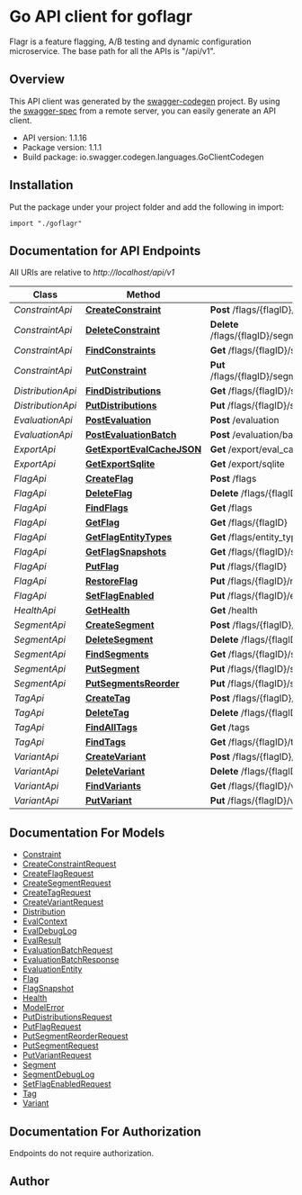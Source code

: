 # Go API client for goflagr

Flagr is a feature flagging, A/B testing and dynamic configuration microservice. The base path for all the APIs is \"/api/v1\". 

## Overview
This API client was generated by the [swagger-codegen](https://github.com/swagger-api/swagger-codegen) project.  By using the [swagger-spec](https://github.com/swagger-api/swagger-spec) from a remote server, you can easily generate an API client.

- API version: 1.1.16
- Package version: 1.1.1
- Build package: io.swagger.codegen.languages.GoClientCodegen

## Installation
Put the package under your project folder and add the following in import:
```golang
import "./goflagr"
```

## Documentation for API Endpoints

All URIs are relative to *http://localhost/api/v1*

Class | Method | HTTP request | Description
------------ | ------------- | ------------- | -------------
*ConstraintApi* | [**CreateConstraint**](docs/ConstraintApi.md#createconstraint) | **Post** /flags/{flagID}/segments/{segmentID}/constraints | 
*ConstraintApi* | [**DeleteConstraint**](docs/ConstraintApi.md#deleteconstraint) | **Delete** /flags/{flagID}/segments/{segmentID}/constraints/{constraintID} | 
*ConstraintApi* | [**FindConstraints**](docs/ConstraintApi.md#findconstraints) | **Get** /flags/{flagID}/segments/{segmentID}/constraints | 
*ConstraintApi* | [**PutConstraint**](docs/ConstraintApi.md#putconstraint) | **Put** /flags/{flagID}/segments/{segmentID}/constraints/{constraintID} | 
*DistributionApi* | [**FindDistributions**](docs/DistributionApi.md#finddistributions) | **Get** /flags/{flagID}/segments/{segmentID}/distributions | 
*DistributionApi* | [**PutDistributions**](docs/DistributionApi.md#putdistributions) | **Put** /flags/{flagID}/segments/{segmentID}/distributions | 
*EvaluationApi* | [**PostEvaluation**](docs/EvaluationApi.md#postevaluation) | **Post** /evaluation | 
*EvaluationApi* | [**PostEvaluationBatch**](docs/EvaluationApi.md#postevaluationbatch) | **Post** /evaluation/batch | 
*ExportApi* | [**GetExportEvalCacheJSON**](docs/ExportApi.md#getexportevalcachejson) | **Get** /export/eval_cache/json | 
*ExportApi* | [**GetExportSqlite**](docs/ExportApi.md#getexportsqlite) | **Get** /export/sqlite | 
*FlagApi* | [**CreateFlag**](docs/FlagApi.md#createflag) | **Post** /flags | 
*FlagApi* | [**DeleteFlag**](docs/FlagApi.md#deleteflag) | **Delete** /flags/{flagID} | 
*FlagApi* | [**FindFlags**](docs/FlagApi.md#findflags) | **Get** /flags | 
*FlagApi* | [**GetFlag**](docs/FlagApi.md#getflag) | **Get** /flags/{flagID} | 
*FlagApi* | [**GetFlagEntityTypes**](docs/FlagApi.md#getflagentitytypes) | **Get** /flags/entity_types | 
*FlagApi* | [**GetFlagSnapshots**](docs/FlagApi.md#getflagsnapshots) | **Get** /flags/{flagID}/snapshots | 
*FlagApi* | [**PutFlag**](docs/FlagApi.md#putflag) | **Put** /flags/{flagID} | 
*FlagApi* | [**RestoreFlag**](docs/FlagApi.md#restoreflag) | **Put** /flags/{flagID}/restore | 
*FlagApi* | [**SetFlagEnabled**](docs/FlagApi.md#setflagenabled) | **Put** /flags/{flagID}/enabled | 
*HealthApi* | [**GetHealth**](docs/HealthApi.md#gethealth) | **Get** /health | 
*SegmentApi* | [**CreateSegment**](docs/SegmentApi.md#createsegment) | **Post** /flags/{flagID}/segments | 
*SegmentApi* | [**DeleteSegment**](docs/SegmentApi.md#deletesegment) | **Delete** /flags/{flagID}/segments/{segmentID} | 
*SegmentApi* | [**FindSegments**](docs/SegmentApi.md#findsegments) | **Get** /flags/{flagID}/segments | 
*SegmentApi* | [**PutSegment**](docs/SegmentApi.md#putsegment) | **Put** /flags/{flagID}/segments/{segmentID} | 
*SegmentApi* | [**PutSegmentsReorder**](docs/SegmentApi.md#putsegmentsreorder) | **Put** /flags/{flagID}/segments/reorder | 
*TagApi* | [**CreateTag**](docs/TagApi.md#createtag) | **Post** /flags/{flagID}/tags | 
*TagApi* | [**DeleteTag**](docs/TagApi.md#deletetag) | **Delete** /flags/{flagID}/tags/{tagID} | 
*TagApi* | [**FindAllTags**](docs/TagApi.md#findalltags) | **Get** /tags | 
*TagApi* | [**FindTags**](docs/TagApi.md#findtags) | **Get** /flags/{flagID}/tags | 
*VariantApi* | [**CreateVariant**](docs/VariantApi.md#createvariant) | **Post** /flags/{flagID}/variants | 
*VariantApi* | [**DeleteVariant**](docs/VariantApi.md#deletevariant) | **Delete** /flags/{flagID}/variants/{variantID} | 
*VariantApi* | [**FindVariants**](docs/VariantApi.md#findvariants) | **Get** /flags/{flagID}/variants | 
*VariantApi* | [**PutVariant**](docs/VariantApi.md#putvariant) | **Put** /flags/{flagID}/variants/{variantID} | 


## Documentation For Models

 - [Constraint](docs/Constraint.md)
 - [CreateConstraintRequest](docs/CreateConstraintRequest.md)
 - [CreateFlagRequest](docs/CreateFlagRequest.md)
 - [CreateSegmentRequest](docs/CreateSegmentRequest.md)
 - [CreateTagRequest](docs/CreateTagRequest.md)
 - [CreateVariantRequest](docs/CreateVariantRequest.md)
 - [Distribution](docs/Distribution.md)
 - [EvalContext](docs/EvalContext.md)
 - [EvalDebugLog](docs/EvalDebugLog.md)
 - [EvalResult](docs/EvalResult.md)
 - [EvaluationBatchRequest](docs/EvaluationBatchRequest.md)
 - [EvaluationBatchResponse](docs/EvaluationBatchResponse.md)
 - [EvaluationEntity](docs/EvaluationEntity.md)
 - [Flag](docs/Flag.md)
 - [FlagSnapshot](docs/FlagSnapshot.md)
 - [Health](docs/Health.md)
 - [ModelError](docs/ModelError.md)
 - [PutDistributionsRequest](docs/PutDistributionsRequest.md)
 - [PutFlagRequest](docs/PutFlagRequest.md)
 - [PutSegmentReorderRequest](docs/PutSegmentReorderRequest.md)
 - [PutSegmentRequest](docs/PutSegmentRequest.md)
 - [PutVariantRequest](docs/PutVariantRequest.md)
 - [Segment](docs/Segment.md)
 - [SegmentDebugLog](docs/SegmentDebugLog.md)
 - [SetFlagEnabledRequest](docs/SetFlagEnabledRequest.md)
 - [Tag](docs/Tag.md)
 - [Variant](docs/Variant.md)


## Documentation For Authorization
 Endpoints do not require authorization.


## Author



